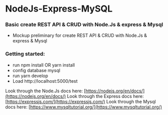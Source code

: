 # NodeJs-Express-MySQL
### Basic create REST API & CRUD with Node.Js & express & Mysql
  * Mockup preliminary for create REST API & CRUD with Node.Js & express & Mysql
### Getting started:
  * run npm install OR yarn install
 *  config database mysql
  * run yarn develop
  * Load http://localhost:5000/test

Look through the Node.Js docs here: [https://nodejs.org/en/docs/](https://nodejs.org/en/docs/)
Look through the Express docs here: [https://expressjs.com/](https://expressjs.com/)
Look through the Mysql docs here: [https://www.mysqltutorial.org/](https://www.mysqltutorial.org/)


